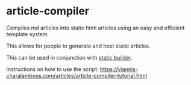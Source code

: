 # article-compiler
Compiles md articles into static html articles using an easy and efficient template system.

This allows for people to generate and host static articles.

This can be used in conjunction with [static builder](https://github.com/Yiannis128/StaticBuilder).

Instructions on how to use the script: https://yiannis-charalambous.com/articles/article-compiler-tutorial.html
